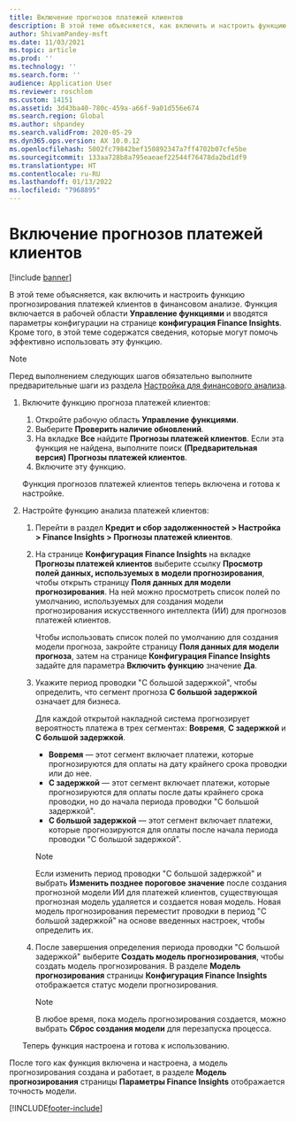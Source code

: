 ```yaml
---
title: Включение прогнозов платежей клиентов
description: В этой теме объясняется, как включить и настроить функцию прогнозирования платежей клиентов в финансовом анализе.
author: ShivamPandey-msft
ms.date: 11/03/2021
ms.topic: article
ms.prod: ''
ms.technology: ''
ms.search.form: ''
audience: Application User
ms.reviewer: roschlom
ms.custom: 14151
ms.assetid: 3d43ba40-780c-459a-a66f-9a01d556e674
ms.search.region: Global
ms.author: shpandey
ms.search.validFrom: 2020-05-29
ms.dyn365.ops.version: AX 10.0.12
ms.openlocfilehash: 5002fc79842bef150892347a7ff4702b07cfe5be
ms.sourcegitcommit: 133aa728b8a795eaeaef22544f76478da2bd1df9
ms.translationtype: HT
ms.contentlocale: ru-RU
ms.lasthandoff: 01/13/2022
ms.locfileid: "7968895"
---
```

# <a name="enable-customer-payment-predictions"></a>Включение прогнозов платежей клиентов

[!include [banner](../includes/banner.md)]

В этой теме объясняется, как включить и настроить функцию прогнозирования платежей клиентов в финансовом анализе. Функция включается в рабочей области **Управление функциями** и вводятся параметры конфигурации на странице **конфигурация Finance Insights**. Кроме того, в этой теме содержатся сведения, которые могут помочь эффективно использовать эту функцию.

> [!NOTE]
> Перед выполнением следующих шагов обязательно выполните предварительные шаги из раздела [Настройка для финансового анализа](configure-for-fin-insites.md).

1. Включите функцию прогноза платежей клиентов:

    1. Откройте рабочую область **Управление функциями**.
    2. Выберите **Проверить наличие обновлений**.
    3. На вкладке **Все** найдите **Прогнозы платежей клиентов**. Если эта функция не найдена, выполните поиск **(Предварительная версия) Прогнозы платежей клиентов**. 
    4. Включите эту функцию.

    Функция прогнозов платежей клиентов теперь включена и готова к настройке.

2. Настройте функцию анализа платежей клиентов:

    1. Перейти в раздел **Кредит и сбор задолженностей \> Настройка \> Finance Insights \> Прогнозы платежей клиентов**.
    2. На странице **Конфигурация Finance Insights** на вкладке **Прогнозы платежей клиентов** выберите ссылку **Просмотр полей данных, используемых в модели прогнозирования**, чтобы открыть страницу **Поля данных для модели прогнозирования**. На ней можно просмотреть список полей по умолчанию, используемых для создания модели прогнозирования искусственного интеллекта (ИИ) для прогнозов платежей клиентов.

        Чтобы использовать список полей по умолчанию для создания модели прогноза, закройте страницу **Поля данных для модели прогноза**, затем на странице **Конфигурация Finance Insights** задайте для параметра **Включить функцию** значение **Да**.

    3. Укажите период проводки "С большой задержкой", чтобы определить, что сегмент прогноза **С большой задержкой** означает для бизнеса.

        Для каждой открытой накладной система прогнозирует вероятность платежа в трех сегментах: **Вовремя**, **С задержкой** и **С большой задержкой**.

        - **Вовремя** — этот сегмент включает платежи, которые прогнозируются для оплаты на дату крайнего срока проводки или до нее.
        - **С задержкой** — этот сегмент включает платежи, которые прогнозируются для оплаты после даты крайнего срока проводки, но до начала периода проводки "С большой задержкой".
        - **С большой задержкой** — этот сегмент включает платежи, которые прогнозируются для оплаты после начала периода проводки "С большой задержкой".

        > [!NOTE]
        > Если изменить период проводки "С большой задержкой" и выбрать **Изменить позднее пороговое значение** после создания прогнозной модели ИИ для платежей клиентов, существующая прогнозная модель удаляется и создается новая модель. Новая модель прогнозирования переместит проводки в период "С большой задержкой" на основе введенных настроек, чтобы определить их.

    4. После завершения определения периода проводки "С большой задержкой" выберите **Создать модель прогнозирования**, чтобы создать модель прогнозирования. В разделе **Модель прогнозирования** страницы **Конфигурация Finance Insights** отображается статус модели прогнозирования.

        > [!NOTE]
        > В любое время, пока модель прогнозирования создается, можно выбрать **Сброс создания модели** для перезапуска процесса.

    Теперь функция настроена и готова к использованию.

После того как функция включена и настроена, а модель прогнозирования создана и работает, в разделе **Модель прогнозирования** страницы **Параметры Finance Insights** отображается точность модели.

[!INCLUDE[footer-include](../../includes/footer-banner.md)]
